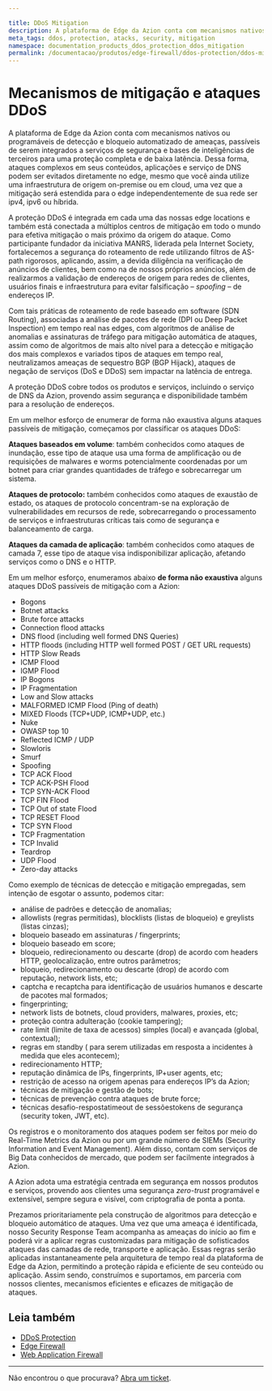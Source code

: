 ```yaml
---

title: DDoS Mitigation
description: A plataforma de Edge da Azion conta com mecanismos nativos ou programáveis de detecção e bloqueio automatizado de ameaças, passíveis de serem integrados a serviços de segurança e bases de inteligências de terceiros para uma proteção completa e de baixa latência.
meta_tags: ddos, protection, atacks, security, mitigation
namespace: documentation_products_ddos_protection_ddos_mitigation
permalink: /documentacao/produtos/edge-firewall/ddos-protection/ddos-mitigation/
---
```


# Mecanismos de mitigação e ataques DDoS

A plataforma de Edge da Azion conta com mecanismos nativos ou programáveis de detecção e bloqueio automatizado de ameaças, passíveis de serem integrados a serviços de segurança e bases de inteligências de terceiros para uma proteção completa e de baixa latência. Dessa forma, ataques complexos em seus conteúdos, aplicações e serviço de DNS podem ser evitados diretamente no edge, mesmo que você ainda utilize uma infraestrutura de origem on-premise ou em cloud, uma vez que a mitigação será estendida para o edge independentemente de sua rede ser ipv4, ipv6 ou híbrida.

A proteção DDoS é integrada em cada uma das nossas edge locations e também está conectada a múltiplos centros de mitigação em todo o mundo para efetiva mitigação o mais próximo da origem do ataque. Como participante fundador da iniciativa MANRS, liderada pela Internet Society, fortalecemos a segurança do roteamento de rede utilizando filtros de AS-path rigorosos, aplicando, assim, a devida diligência na verificação de anúncios de clientes, bem como na de nossos próprios anúncios, além de realizarmos a validação de endereços de origem para redes de clientes, usuários finais e infraestrutura para evitar falsificação – _spoofing_ – de endereços IP.

Com tais práticas de roteamento de rede baseado em software (SDN Routing), associadas a análise de pacotes de rede (DPI ou Deep Packet Inspection) em tempo real nas edges, com algoritmos de análise de anomalias e assinaturas de tráfego para mitigação automática de ataques, assim como de algoritmos de mais alto nível para a detecção e mitigação dos mais complexos e variados tipos de ataques em tempo real, neutralizamos ameaças de sequestro BGP (BGP Hijack), ataques de negação de serviços (DoS e DDoS) sem impactar na latência de entrega.

A proteção DDoS cobre todos os produtos e serviços, incluindo o serviço de DNS da Azion, provendo assim segurança e disponibilidade também para a resolução de endereços.

Em um melhor esforço de enumerar de forma não exaustiva alguns ataques passíveis de mitigação, começamos por classificar os ataques DDoS:

**Ataques baseados em volume**: também conhecidos como ataques de inundação, esse tipo de ataque usa uma forma de amplificação ou de requisições de malwares e worms potencialmente coordenadas por um botnet para criar grandes quantidades de tráfego e sobrecarregar um sistema.

**Ataques de protocolo:** também conhecidos como ataques de exaustão de estado, os ataques de protocolo concentram-se na exploração de vulnerabilidades em recursos de rede, sobrecarregando o processamento de serviços e infraestruturas críticas tais como de segurança e balanceamento de carga.

**Ataques da camada de aplicação**: também conhecidos como ataques de camada 7, esse tipo de ataque visa indisponibilizar aplicação, afetando serviços como o DNS e o HTTP.

Em um melhor esforço, enumeramos abaixo **de forma não exaustiva** alguns ataques DDoS passíveis de mitigação com a Azion:

* Bogons
* Botnet attacks
* Brute force attacks
* Connection flood attacks
* DNS flood (including well formed DNS Queries)
* HTTP floods (including HTTP well formed POST / GET URL requests)
* HTTP Slow Reads
* ICMP Flood
* IGMP Flood
* IP Bogons
* IP Fragmentation
* Low and Slow attacks
* MALFORMED ICMP Flood (Ping of death)
* MIXED Floods (TCP+UDP, ICMP+UDP, etc.)
* Nuke
* OWASP top 10
* Reflected ICMP / UDP
* Slowloris
* Smurf
* Spoofing
* TCP ACK Flood
* TCP ACK-PSH Flood
* TCP SYN-ACK Flood
* TCP FIN Flood
* TCP Out of state Flood
* TCP RESET Flood
* TCP SYN Flood
* TCP Fragmentation
* TCP Invalid
* Teardrop
* UDP Flood
* Zero-day attacks

Como exemplo de técnicas de detecção e mitigação empregadas, sem intenção de esgotar o assunto, podemos citar:

* análise de padrões e detecção de anomalias;
* allowlists (regras permitidas), blocklists (listas de bloqueio) e greylists (listas cinzas);
* bloqueio baseado em assinaturas / fingerprints;
* bloqueio baseado em score;
* bloqueio, redirecionamento ou descarte (drop) de acordo com headers HTTP, geolocalização, entre outros parâmetros;
* bloqueio, redirecionamento ou descarte (drop) de acordo com reputação, network lists, etc;
* captcha e recaptcha para identificação de usuários humanos e descarte de pacotes mal formados;
* fingerprinting;
* network lists de botnets, cloud providers, malwares, proxies, etc;
* proteção contra adulteração (cookie tampering);
* rate limit (limite de taxa de acessos) simples (local) e avançada (global, contextual);
* regras em standby ( para serem utilizadas em resposta a incidentes à medida que eles acontecem);
* redirecionamento HTTP;
* reputação dinâmica de IPs, fingerprints, IP+user agents, etc;
* restrição de acesso na origem apenas para endereços IP’s da Azion;
* técnicas de mitigação e gestão de bots;
* técnicas de prevenção contra ataques de brute force;
* técnicas desafio-respostatimeout de sessõestokens de segurança (security token, JWT, etc).

Os registros e o monitoramento dos ataques podem ser feitos por meio do Real-Time Metrics da Azion ou por um grande número de SIEMs (Security Information and Event Management). Além disso, contam com serviços de Big Data conhecidos de mercado, que podem ser facilmente integrados à Azion.

A Azion adota uma estratégia centrada em segurança em nossos produtos e serviços, provendo aos clientes uma segurança _zero-trust_ programável e extensível, sempre segura e visível, com criptografia de ponta a ponta.

Prezamos prioritariamente pela construção de algoritmos para detecção e bloqueio automático de ataques. Uma vez que uma ameaça é identificada, nosso Security Response Team acompanha as ameaças do início ao fim e poderá vir a aplicar regras customizadas para mitigação de sofisticados ataques das camadas de rede, transporte e aplicação. Essas regras serão aplicadas instantaneamente pela arquitetura de tempo real da plataforma de Edge da Azion, permitindo a proteção rápida e eficiente de seu conteúdo ou aplicação. Assim sendo, construímos e suportamos, em parceria com nossos clientes, mecanismos eficientes e eficazes de mitigação de ataques.

## Leia também

* [DDoS Protection](https://www.azion.com/pt-br/documentacao/produtos/edge-firewall/ddos-protection/)
* [Edge Firewall](https://www.azion.com/pt-br/documentacao/produtos/edge-firewall/)
* [Web Application Firewall](https://www.azion.com/pt-br/documentacao/produtos/edge-firewall/web-application-firewall/)

***

Não encontrou o que procurava? [Abra um ticket](https://tickets.azion.com/pt-BR/support/login/).
